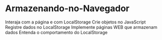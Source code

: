 # Armazenando-no-Navegador

Interaja com a página e com LocalStorage
Crie objetos no JavaScript
Registre dados no LocalStorage
Implemente páginas WEB que armazenam dados
Entenda o comportamento do LocalStorage
